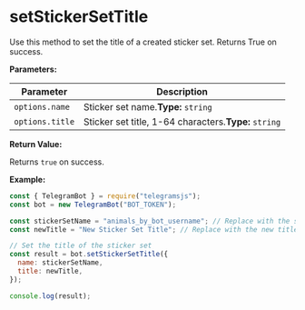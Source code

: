 # setStickerSetTitle

Use this method to set the title of a created sticker set. Returns True on success.

**Parameters:**

| Parameter       | Description                                           |
| --------------- | ----------------------------------------------------- |
| `options.name`  | Sticker set name.**Type:** `string`                   |
| `options.title` | Sticker set title, 1-64 characters.**Type:** `string` |

**Return Value:**

Returns `true` on success.

**Example:**

```javascript
const { TelegramBot } = require("telegramsjs");
const bot = new TelegramBot("BOT_TOKEN");

const stickerSetName = "animals_by_bot_username"; // Replace with the sticker set name
const newTitle = "New Sticker Set Title"; // Replace with the new title for the sticker set

// Set the title of the sticker set
const result = bot.setStickerSetTitle({
  name: stickerSetName,
  title: newTitle,
});

console.log(result);
```
